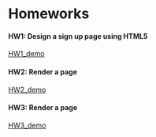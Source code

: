 # Homeworks

#### HW1: Design a sign up page using HTML5
[HW1_demo](https://stackblitz.com/edit/web-platform-qpqaae?file=index.html)

#### HW2: Render a page
[HW2_demo](https://stackblitz.com/edit/web-platform-4xaczh?file=index.html)

#### HW3: Render a page
[HW3_demo](https://stackblitz.com/edit/web-platform-nzoftr?file=styles.css,index.html)